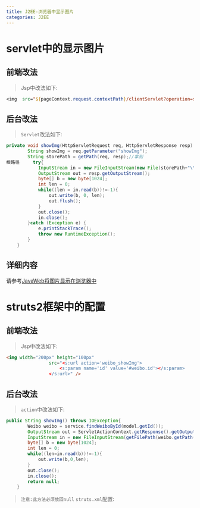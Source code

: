 ```yaml
---
title: J2EE-浏览器中显示图片
categories: J2EE
---
```

# servlet中的显示图片
## 前端改法
> Jsp中改法如下:
``` jsp
<img  src="${pageContext.request.contextPath}/clientServlet?operation=showImg" />
```

## 后台改法
> `Servlet`改法如下:
``` java
private void showImg(HttpServletRequest req, HttpServletResponse resp) {
		String showImg = req.getParameter("showImg");
		String storePath = getPath(req, resp);//拿到
根路径		try{
			InputStream in = new FileInputStream(new File(storePath+"\\"+showImg));
			OutputStream out = resp.getOutputStream();
			byte[] b = new byte[1024];
			int len = 0;
			while((len = in.read(b))!=-1){
				out.write(b, 0, len);
				out.flush();
			}
			out.close();
			in.close();
		}catch (Exception e) {
			e.printStackTrace();
			throw new RuntimeException();
		}
	}
```

## 详细内容
请参考[JavaWeb将图片显示在浏览器中](http://blog.csdn.net/woshixuye/article/details/19084501)

# struts2框架中的配置
## 前端改法
> Jsp中改法如下:
``` html
<img width="200px" height="100px"
				src="<s:url action='weibo_showImg'>
					<s:param name='id' value='#weibo.id'></s:param>
				</s:url>" />
```

## 后台改法
> `action`中改法如下:
``` java
public String showImg() throws IOException{
		Weibo weibo = service.findWeiboById(model.getId());
		OutputStream out = ServletActionContext.getResponse().getOutputStream();
		InputStream in = new FileInputStream(getFilePath(weibo.getPath(), weibo.getFileName()));
		byte[] b = new byte[1024];
		int len = 0;
		while((len=in.read(b))!=-1){
			out.write(b,0,len);
		}
		out.close();
		in.close();
		return null;
	}
```
> `注意:此方法必须放回null`
> `struts.xml`配置:
``` xml
```